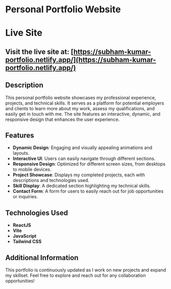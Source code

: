 # Personal Portfolio Website

# Live Site

## Visit the live site at: [https://subham-kumar-portfolio.netlify.app/](https://subham-kumar-portfolio.netlify.app/)

## Description

This personal portfolio website showcases my professional experience, projects, and technical skills. It serves as a platform for potential employers and clients to learn more about my work, assess my qualifications, and easily get in touch with me. The site features an interactive, dynamic, and responsive design that enhances the user experience.

## Features

- **Dynamic Design**: Engaging and visually appealing animations and layouts.
- **Interactive UI**: Users can easily navigate through different sections.
- **Responsive Design**: Optimized for different screen sizes, from desktops to mobile devices.
- **Project Showcase**: Displays my completed projects, each with descriptions and technologies used.
- **Skill Display**: A dedicated section highlighting my technical skills.
- **Contact Form**: A form for users to easily reach out for job opportunities or inquiries.


## Technologies Used

- **ReactJS**
- **Vite**
- **JavaScript**
- **Tailwind CSS**

## Additional Information

This portfolio is continuously updated as I work on new projects and expand my skillset. Feel free to explore and reach out for any collaboration opportunities!

